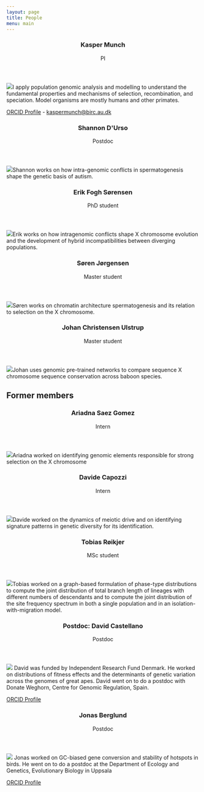 ```yaml
---
layout: page
title: People
menu: main
---
```


<header>
    <h3>Kasper Munch</h3>
    <p>PI</p>
</header>

<p><span class="image left"><img src="images/kasper_portrait.png" /></span>I apply population genomic analysis and modelling to understand the fundamental properties and mechanisms of selection, recombination, and speciation. Model organisms are mostly humans and other primates.</p>

[ORCID Profile](https://orcid.org/0000-0003-2880-6252) - 
[kaspermunch@birc.au.dk](mailto:kaspermunch@birc.au.dk)


<header>
    <h3>Shannon D'Urso</h3>
    <p>Postdoc</p>
</header>

<p><span class="image left"><img src="images/shannon.jpeg" /></span>Shannon works on how intra-genomic conflicts in spermatogenesis shape the genetic basis of autism.</p>



<header>
    <h3>Erik Fogh Sørensen</h3>
    <p>PhD student</p>
</header>

<p><span class="image left"><img src="images/erik.png" /></span>Erik works on how intragenomic conflicts shape X chromosome evolution and the development of hybrid incompatibilities between diverging populations.</p>


<header>
    <h3>Søren Jørgensen</h3>
    <p>Master student</p>
</header>

<p><span class="image left"><img src="images/placeholder.png" /></span>Søren works on chromatin architecture spermatogenesis and its relation to selection on the X chromosome.</p>

<header>
    <h3>Johan Christensen Ulstrup</h3>
    <p>Master student</p>
</header>

<p><span class="image left"><img src="images/placeholder.png" /></span>Johan uses genomic pre-trained networks to compare sequence X chromosome sequence conservation across baboon species.</p>




## Former members

<header>
    <h3>Ariadna Saez Gomez</h3>
    <p>Intern</p>
</header>

<p><span class="image left"><img src="images/ariadna_intern.jpeg" /></span>Ariadna worked on identifying genomic elements responsible for strong selection on the X chromosome</p>



<header>
    <h3>Davide Capozzi</h3>
    <p>Intern</p>
</header>

<p><span class="image left"><img src="images/davide_intern.jpeg" /></span>Davide worked on the dynamics of meiotic drive and on identifying signature patterns in genetic diversity for its identification.</p> 


<header>
    <h3>Tobias Røikjer</h3>
    <p>MSc student</p>
</header>

<p><span class="image left"><img src="images/tobias.png" /></span>Tobias worked on a graph-based formulation of phase-type distributions to compute the joint distribution of total branch length of lineages with different numbers of descendants and to compute the joint distribution of the site frequency spectrum in both a single population and in an isolation-with-migration model.</p>


<header>
    <h3>Postdoc: David Castellano</h3>
    <p>Postdoc</p>
</header>

<p><span class="image left"><img src="images/david_castellano3.png" /></span> David was funded by Independent Research Fund Denmark. He worked on distributions of fitness effects and the determinants of genetic variation across the genomes of great apes. David went on to do a postdoc with Donate Weghorn, Centre for Genomic Regulation, Spain.</p>

[ORCID Profile](https://orcid.org/0000-0001-8778-6007)


<header>
    <h3>Jonas Berglund</h3>
    <p>Postdoc</p>
</header>

<p><span class="image left"><img src="images/jonas_berglund2.png" /></span> Jonas worked on GC-biased gene conversion and stability of hotspots in birds. He went on to do a postdoc at the Department of Ecology and Genetics, Evolutionary Biology in Uppsala </p>

[ORCID Profile](http://orcid.org/)
